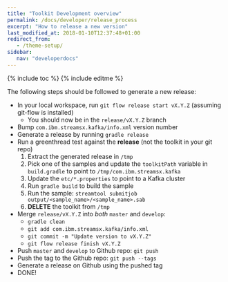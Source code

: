 ```yaml
---
title: "Toolkit Development overview"
permalink: /docs/developer/release_process
excerpt: "How to release a new version"
last_modified_at: 2018-01-10T12:37:48+01:00
redirect_from:
   - /theme-setup/
sidebar:
   nav: "developerdocs"
---
```

{% include toc %}
{% include editme %}

The following steps should be followed to generate a new release:

* In your local workspace, run `git flow release start vX.Y.Z` (assuming git-flow is installed)
  * You should now be in the `release/vX.Y.Z` branch
* Bump `com.ibm.streamsx.kafka/info.xml` version number
* Generate a release by running `gradle release`
* Run a greenthread test against the **release** (not the toolkit in your git repo)
   1. Extract the generated release in `/tmp`
   1. Pick one of the samples and update the `toolkitPath` variable in `build.gradle` to point to `/tmp/com.ibm.streamsx.kafka`
   1. Update the `etc/*.properties` to point to a Kafka cluster
   1. Run `gradle build` to build the sample
   1. Run the sample: `streamtool submitjob output/<sample_name>/<sample_name>.sab`
   1. **DELETE** the toolkit from `/tmp`
* Merge `release/vX.Y.Z` into *both* `master` and `develop`:
   * `gradle clean`
   * `git add com.ibm.streamsx.kafka/info.xml`
   * `git commit -m "Update version to vX.Y.Z"`
   * `git flow release finish vX.Y.Z`
* Push `master` and `develop` to Github repo: `git push`
* Push the tag to the Github repo: `git push --tags`
* Generate a release on Github using the pushed tag
* DONE!
 